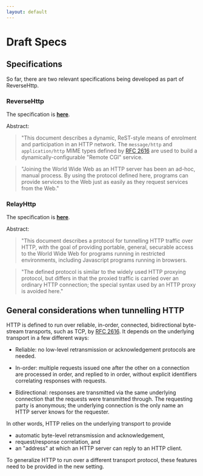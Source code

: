```yaml
---
layout: default
---
```

# Draft Specs

## Specifications

So far, there are two relevant specifications being developed as part
of ReverseHttp.

### ReverseHttp

The specification is [<b>here</b>][rev].

Abstract:

> "This document describes a dynamic, ReST-style means of enrolment
> and participation in an HTTP network. The `message/http` and
> `application/http` MIME types defined by [RFC 2616][] are used to
> build a dynamically-configurable "Remote CGI" service.

> "Joining the World Wide Web as an HTTP server has been an ad-hoc,
> manual process. By using the protocol defined here, programs can
> provide services to the Web just as easily as they request services
> from the Web."

### RelayHttp

The specification is [<b>here</b>][relay].

Abstract:

> "This document describes a protocol for tunnelling HTTP traffic over
> HTTP, with the goal of providing portable, general, securable access
> to the World Wide Web for programs running in restricted
> environments, including Javascript programs running in browsers.

> "The defined protocol is similar to the widely used HTTP proxying
> protocol, but differs in that the proxied traffic is carried over an
> ordinary HTTP connection; the special syntax used by an HTTP proxy
> is avoided here."

## General considerations when tunnelling HTTP

HTTP is defined to run over reliable, in-order, connected,
bidirectional byte-stream transports, such as TCP, by [RFC 2616][]. It
depends on the underlying transport in a few different ways:

 - Reliable: no low-level retransmission or acknowledgement protocols
   are needed.

 - In-order: multiple requests issued one after the other on a
   connection are processed in order, and replied to in order, without
   explicit identifiers correlating responses with requests.

 - Bidirectional: responses are transmitted via the same underlying
   connection that the requests were transmitted through. The
   requesting party is anonymous; the underlying connection is the
   only name an HTTP server knows for the requester.

In other words, HTTP relies on the underlying transport to provide

 - automatic byte-level retransmission and acknowledgement,
 - request/response correlation, and
 - an "address" at which an HTTP server can reply to an HTTP client.

To generalize HTTP to run over a different transport protocol, these
features need to be provided in the new setting.

  [rev]: reverse-http-spec.html
  [relay]: relay-http-spec.html
  [RFC 2616]: http://www.w3.org/Protocols/rfc2616/rfc2616.html
